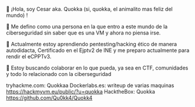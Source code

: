 👋 ¡Hola, soy Cesar aka. Quokka (si, quokka, el animalito mas feliz del mundo) !

👀 Me defino como una persona en la que entro a este mundo de la ciberseguridad sin saber
que es una VM y ahora no piensa irse.

🌱 Actualmente estoy aprendiendo pentesting/hacking ético de manera autodidacta, Certificado en el Ejptv2 de INE y me preparo actualmente para rendir el eCPPTv3.

💞️ Estoy buscando colaborar en lo que pueda, ya sea en CTF, comunidades y todo lo relacionado con la ciberseguridad

tryhackme.com: Quokkaa 
Dockerlabs.es: writeup de varias maquinas
https://hackmyvm.eu/public/?u=quokka
HacktheBox: Quokka
https://github.com/Qu0kk4/Quokk4
